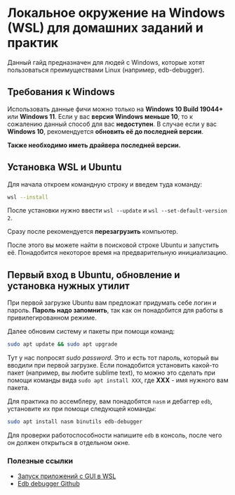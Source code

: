 # Локальное окружение на Windows (WSL) для домашних заданий и практик

Данный гайд предназначен для людей с Windows, которые хотят пользоваться преимуществами Linux (например, edb-debugger).

## Требования к Windows

Использовать данные фичи можно только на **Windows 10 Build 19044+** или **Windows 11**.
Если у вас **версия Windows меньше 10**, то к сожалению данный способ для вас **недоступен**.
В случае если у вас **Windows 10**, рекомендуется **обновить её до последней версии**.

**Также необходимо иметь драйвера последней версии.**

## Установка WSL и Ubuntu

Для начала откроем командную строку и введем туда команду:

```bash
wsl --install
```

После установки нужно ввести `wsl --update` и `wsl --set-default-version 2`.

Сразу после рекомендуется **перезагрузить** компьютер.

После этого вы можете найти в поисковой строке Ubuntu и запустить её. Понадобится некоторое время на предварительную инициализацию.

## Первый вход в Ubuntu, обновление и установка нужных утилит

При первой загрузке Ubuntu вам предложат придумать себе логин и пароль.
**Пароль надо запомнить**, так как он понадобится для работы в привилегированном режиме.

Далее обновим систему и пакеты при помощи команд:

```bash
sudo apt update && sudo apt upgrade
```

Тут у нас попросят *sudo password*. Это и есть тот пароль, который вы вводили при первой загрузке.
Если понадобится установить какой-то пакет (например, вы любите sublime text), то можно это сделать при помощи команды вида `sudo apt install XXX`, где **XXX** - имя нужного вам пакета.

Для практика по ассемблеру, вам понадобятся `nasm` и дебаггер `edb`, установите их при помощи следующей команды:
```bash
sudo apt install nasm binutils edb-debugger
```
Для проверки работоспособности напишите `edb` в консоль, после чего он должен открыться в отдельном окне.

### Полезные ссылки

- [Запуск приложений с GUI в WSL](https://learn.microsoft.com/ru-ru/windows/wsl/tutorials/gui-apps)
- [Edb debugger Github](https://github.com/eteran/edb-debugger)
